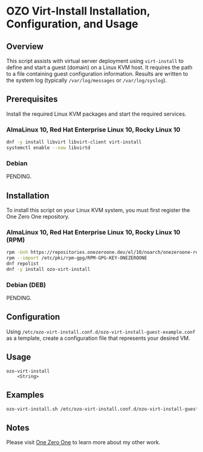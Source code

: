 # OZO Virt-Install Installation, Configuration, and Usage
## Overview
This script assists with virtual server deployment using `virt-install` to define and start a guest (domain) on a Linux KVM host. It requires the path to a file containing guest configuration information. Results are written to the system log (typically `/var/log/messages` or `/var/log/syslog`).

## Prerequisites
Install the required Linux KVM packages and start the required services.

### AlmaLinux 10, Red Hat Enterprise Linux 10, Rocky Linux 10
```bash
dnf -y install libvirt libvirt-client virt-install
systemctl enable --now libvirtd
```
### Debian
PENDING.

## Installation
To install this script on your Linux KVM system, you must first register the One Zero One repository.

### AlmaLinux 10, Red Hat Enterprise Linux 10, Rocky Linux 10 (RPM)
```bash
rpm -Uvh https://repositories.onezeroone.dev/el/10/noarch/onezeroone-release-latest.el10.noarch.rpm
rpm --import /etc/pki/rpm-gpg/RPM-GPG-KEY-ONEZEROONE
dnf repolist
dnf -y install ozo-virt-install
```

### Debian (DEB)
PENDING.

## Configuration
Using `/etc/ozo-virt-install.conf.d/ozo-virt-install-guest-example.conf` as a template, create a configuration file that represents your desired VM.

## Usage
```
ozo-virt-install
    <String>
```

## Examples
```bash
ozo-virt-install.sh /etc/ozo-virt-install.conf.d/ozo-virt-install-guest-example.conf
```

## Notes
Please visit [One Zero One](https://onezeroone.dev) to learn more about my other work.
